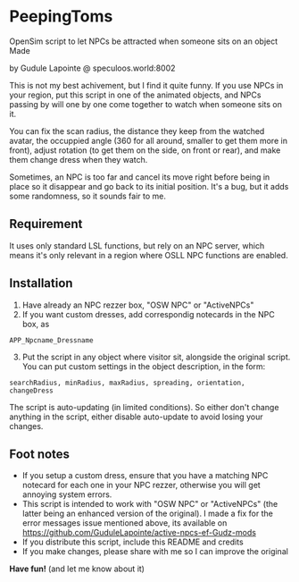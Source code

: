# PeepingToms

OpenSim script to let NPCs be attracted when someone sits on an object Made

by Gudule Lapointe @ speculoos.world:8002

This is not my best achivement, but I find it quite funny. If you use NPCs in your region, put this script in one of the animated objects, and NPCs passing by will one by one come together to watch when someone sits on it.

You can fix the scan radius, the distance they keep from the watched avatar, the occuppied angle (360 for all around, smaller to get them more in front), adjust rotation (to get them on the side, on front or rear), and make them change dress when they watch.

Sometimes, an NPC is too far and cancel its move right before being in place so it disappear and go back to its initial position. It's a bug, but it adds some randomness, so it sounds fair to me.

## Requirement

It uses only standard LSL functions, but rely on an NPC server, which means it's only relevant in a region where OSLL NPC functions are enabled.

## Installation

1. Have already an NPC rezzer box, "OSW NPC" or "ActiveNPCs"
2. If you want custom dresses, add correspondig notecards in the NPC box, as

  ```
  APP_Npcname_Dressname
  ```

3. Put the script in any object where visitor sit, alongside the original script. You can put custom settings in the object description, in the form:

  ```
  searchRadius, minRadius, maxRadius, spreading, orientation, changeDress
  ```

The script is auto-updating (in limited conditions). So either don't change anything in the script, either disable auto-update to avoid losing your changes.

## Foot notes

- If you setup a custom dress, ensure that you have a matching NPC notecard for each one in your NPC rezzer, otherwise you will get annoying system errors.
- This script is intended to work with "OSW NPC" or "ActiveNPCs" (the latter being an enhanced version of the original). I made a fix for the error messages issue mentioned above, its available on <https://github.com/GuduleLapointe/active-npcs-ef-Gudz-mods>
- If you distribute this script, include this README and credits
- If you make changes, please share with me so I can improve the original

**Have fun!** (and let me know about it)
